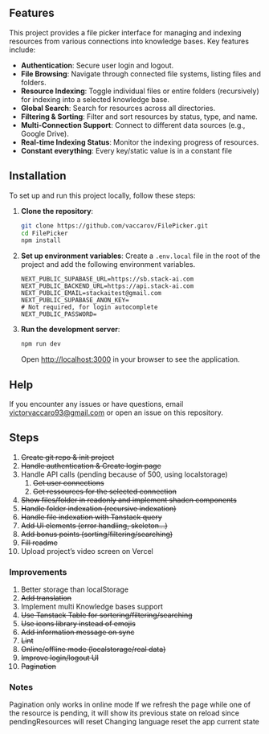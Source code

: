 ## Features

This project provides a file picker interface for managing and indexing resources from various connections into knowledge bases. Key features include:

-   **Authentication**: Secure user login and logout.
-   **File Browsing**: Navigate through connected file systems, listing files and folders.
-   **Resource Indexing**: Toggle individual files or entire folders (recursively) for indexing into a selected knowledge base.
-   **Global Search**: Search for resources across all directories.
-   **Filtering & Sorting**: Filter and sort resources by status, type, and name.
-   **Multi-Connection Support**: Connect to different data sources (e.g., Google Drive).
-   **Real-time Indexing Status**: Monitor the indexing progress of resources.
-   **Constant everything**: Every key/static value is in a constant file

## Installation

To set up and run this project locally, follow these steps:

1.  **Clone the repository**:
    ```bash
    git clone https://github.com/vaccarov/FilePicker.git
    cd FilePicker
    npm install
    ```

3.  **Set up environment variables**:
    Create a `.env.local` file in the root of the project and add the following environment variables.

    ```
    NEXT_PUBLIC_SUPABASE_URL=https://sb.stack-ai.com
    NEXT_PUBLIC_BACKEND_URL=https://api.stack-ai.com
    NEXT_PUBLIC_EMAIL=stackaitest@gmail.com
    NEXT_PUBLIC_SUPABASE_ANON_KEY=
    # Not required, for login autocomplete
    NEXT_PUBLIC_PASSWORD=
    ```

4.  **Run the development server**:
    ```bash
    npm run dev
    ```
    Open [http://localhost:3000](http://localhost:3000) in your browser to see the application.

## Help

If you encounter any issues or have questions, email victorvaccaro93@gmail.com or open an issue on this repository.

## Steps

1. ~~Create git repo & init project~~
2. ~~Handle authentication & Create login page~~
3. Handle API calls (pending because of 500, using localstorage)
    1. ~~Get user connections~~
    2. ~~Get ressources for the selected connection~~
4. ~~Show files/folder in readonly and implement shadcn components~~
5. ~~Handle folder indexation (recursive indexation)~~
6. ~~Handle file indexation with Tanstack query~~
7. ~~Add UI elements (error handling, skeleton…)~~
8. ~~Add bonus points (sorting/filtering/searching)~~
9. ~~Fill readme~~
10. Upload project’s video screen on Vercel

### Improvements

1. Better storage than localStorage
2. ~~Add translation~~
3. Implement multi Knowledge bases support
4. ~~Use Tanstack Table for sortering/filtering/searching~~
5. ~~Use icons library instead of emojis~~
6. ~~Add information message on sync~~
7. ~~Lint~~
8. ~~Online/offline mode (localstorage/real data)~~
9. ~~Improve login/logout UI~~
10. ~~Pagination~~


### Notes

Pagination only works in online mode
If we refresh the page while one of the resource is pending, it will show its previous state on reload since pendingResources will reset
Changing language reset the app current state